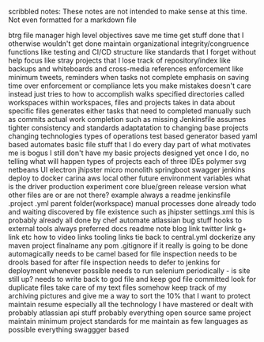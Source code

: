 scribbled notes: These notes are not intended to make sense at this time. Not even formatted for a markdown file

btrg file manager
high level objectives
    save me time
    get stuff done that I otherwise wouldn't get done
    maintain organizational integrity/congruence
        functions
            like testing and CI/CD
        structure
            like standards that I forget without help
        focus
            like stray projects that I lose track of
        repository/index
            like backups and whiteboards and cross-media references
        enforcement
            like minimum tweets, reminders when tasks not complete
	emphasis on saving time over enforcement or compliance
		lets you make mistakes doesn't care
		instead just tries to 
how to accomplish
    walks specified directories called workspaces
        within workspaces, files and projects
    takes in data about specific files
    generates either
        tasks that need to completed manually such as commits
        actual work completion such as missing Jenkinsfile
    assumes
        tighter
            consistency and standards
        adaptatation to
            changing base projects
            changing technologies
    types of operations
        test based
        generator based
yaml based
automates basic file stuff that I do every day
part of what motivates me is bogus
    I still don't have my basic projects designed yet
    once I do, no telling what will happen
types of projects
    each of three IDEs
    polymer
    svg
    netbeans UI
    electron
    jhipster
        micro
        monolith
    springboot
    swagger
    jenkins
    deploy to docker
        carina
        aws
        local
        other future
    environment variables
    what is the driver
        production
        experiment
        core
        blue/green
        release version
        what other files are or are not there?
            example always a
                readme
                jenkinsfile
                .project
                .yml
                parent folder(workspace)
        manual processes
            done already
            todo and waiting
            discovered by file existence such as jhipster
    settings.xml
    this is probably already all done by chef automate
    atlassian bug stuff
    hooks to external tools always preferred
    docs
        readme
        note
        blog link
        twitter link
        g+ link
        etc
        how to video links
        tooling links
    tie back to central.yml
    dockerize any maven project
    finalname any pom
    .gitignore
if it really is going to be done automagically
    needs to be camel based for file inspection
    needs to be drools based for after file inspection
    needs to defer to jenkins for deployment whenever possible
    needs to run selenium periodically - is site still up?
    needs to write back to god file and keep god file committed
look for duplicate files
take care of my text files somehow
keep track of my archiving pictures
    and give me a way to sort the 10% that I want to protect
maintain resume especially all the technology I have mastered or dealt with
probably atlassian api stuff
probably everything open source same project
maintain minimum project standards for me
maintain as few languages as possible
everything swaggger based
